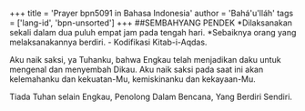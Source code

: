 +++
title = 'Prayer bpn5091 in Bahasa Indonesia'
author = 'Bahá'u'lláh'
tags = ['lang-id', 'bpn-unsorted']
+++
##SEMBAHYANG PENDEK
*Dilaksanakan sekali dalam dua puluh empat jam pada tengah hari.
*Sebaiknya orang yang melaksanakannya berdiri. - Kodifikasi Kitab-i-Aqdas.

Aku naik saksi, ya Tuhanku, bahwa Engkau telah menjadikan daku untuk mengenal dan menyembah Dikau. Aku naik saksi pada saat ini akan kelemahanku dan kekuatan-Mu, kemiskinanku dan kekayaan-Mu.

Tiada Tuhan selain Engkau, Penolong Dalam Bencana, Yang Berdiri Sendiri.
